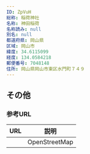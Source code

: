 ```yaml
---
ID: ZpVuH
総称: 稲荷神社
名称: 神田稲荷
名称読み: null
別名: null
都道府県: 岡山県
区域: 岡山市
緯度: 34.6115099
経度: 134.0584218
郵便番号: 7048148
住所: 岡山県岡山市東区水門町７４９
---
```


## その他

### 参考URL

| URL | 説明          |
| --- | ------------- |
|     | OpenStreetMap |
